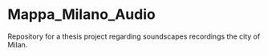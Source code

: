 # Mappa_Milano_Audio
Repository for a thesis project regarding soundscapes recordings the city of Milan.
